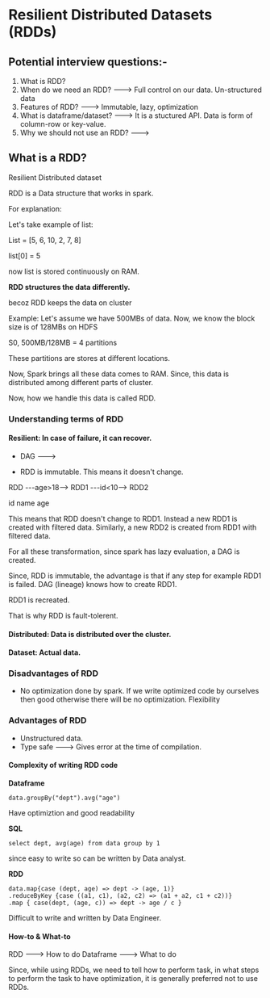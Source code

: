 # Resilient Distributed Datasets (RDDs)

## Potential interview questions:-

1. What is RDD?
2. When do we need an RDD? ---> Full control on our data. Un-structured data
3. Features of RDD? ---> Immutable, lazy, optimization
4. What is dataframe/dataset? ---> It is a stuctured API. Data is form of column-row or key-value.
5. Why we should not use an RDD? ---> 

## What is a RDD?

Resilient Distributed dataset

RDD is a Data structure that works in spark.

For explanation:

Let's take example of list:

List = [5, 6, 10, 2, 7, 8]

list[0] = 5

now list is stored continuously on RAM.


**RDD structures the data differently.**

becoz RDD keeps the data on cluster

Example:
Let's assume we have 500MBs of data. Now, we know the block size is of 128MBs on HDFS

S0, 500MB/128MB = 4 partitions

These partitions are stores at different locations.

Now, Spark brings all these data comes to RAM.
Since, this data is distributed among different parts of cluster.

Now, how we handle this data is called RDD.

### Understanding terms of RDD

#### Resilient: In case of failure, it can recover.

* DAG ---> 

* RDD is immutable. This means it doesn't change.


RDD          ---age>18-->  RDD1 ---id<10--> RDD2


id name age

This means that RDD doesn't change to RDD1. Instead a new RDD1 is created with filtered data. Similarly, a new RDD2 is created from RDD1 with filtered data.

For all these transformation, since spark has lazy evaluation, a DAG is created.

Since, RDD is immutable, the advantage is that if any step for example RDD1 is failed. DAG (lineage) knows how to create RDD1.

RDD1 is recreated.

That is why RDD is fault-tolerent.

#### Distributed: Data is distributed over the cluster.

#### Dataset: Actual data.


### Disadvantages of RDD

* No optimization done by spark. If we write optimized code by ourselves then good otherwise there will be no optimization. Flexibility


### Advantages of RDD

* Unstructured data.
* Type safe ---> Gives error at the time of compilation.

#### Complexity of writing RDD code

**Dataframe**
```
data.groupBy("dept").avg("age")
```

Have optimiztion and good readability

**SQL**
```
select dept, avg(age) from data group by 1
```
since easy to write so can be written by Data analyst.

**RDD**
```
data.map{case (dept, age) => dept -> (age, 1)}
.reduceByKey {case ((a1, c1), (a2, c2) => (a1 + a2, c1 + c2))}
.map { case(dept, (age, c)) => dept -> age / c }
```

Difficult to write and written by Data Engineer.

#### How-to & What-to

RDD ---> How to do
Dataframe ---> What to do

Since, while using RDDs, we need to tell how to perform task, in what steps to perform the task to have optimization, it is generally preferred not to use RDDs.
